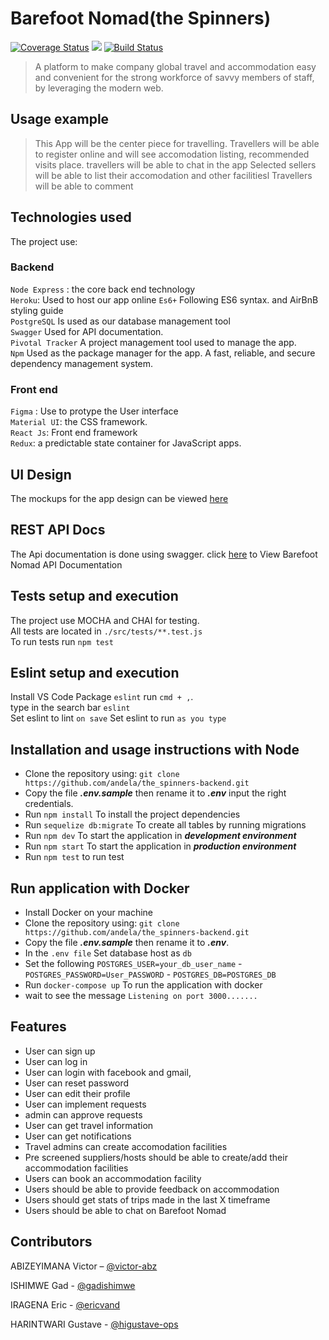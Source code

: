 # Barefoot Nomad(the Spinners)

[![Coverage Status](https://coveralls.io/repos/github/andela/the_spinners-backend/badge.svg?branch=develop)](https://coveralls.io/github/andela/the_spinners-backend?branch=develop)
[![](https://img.shields.io/badge/Hound-CI-yellowgreen)](https://houndci.com)
[![Build Status](https://travis-ci.org/andela/the_spinners-backend.svg?branch=develop)](https://travis-ci.org/andela/the_spinners-backend)

 
 > A platform to make company global travel and accommodation easy and convenient for the 
 strong workforce of savvy members of staff, by leveraging the modern web.

 ## Usage example

>This App will be the center piece for travelling. 
Travellers will be able to register online and will see accomodation listing, recommended visits place.
travellers will be able to chat in the app
Selected sellers will be able to list their accomodation and other facilitiesl
Travellers will be able to comment


## Technologies used

The project use:  
### Backend
 `Node Express` : the core back end technology  
 `Heroku`: Used to host our app online
 `Es6+` Following ES6 syntax. and AirBnB styling guide  
 `PostgreSQL` Is used as our database management tool  
 `Swagger` Used for API documentation.  
 `Pivotal Tracker` A project management tool used to manage the app.  
 `Npm` Used as the package manager for the app. A fast, reliable, and secure dependency management system.  

### Front end
 `Figma` : Use to protype the User interface  
 `Material UI`: the CSS framework.  
 `React Js`: Front end framework  
 `Redux`: a predictable state container for JavaScript apps.
    
## UI Design
The mockups for the app design can be viewed [here](#)

## REST API Docs
The Api documentation is done using swagger. click [here](#) to View Barefoot Nomad API Documentation

## Tests setup and execution
The project use MOCHA and CHAI for testing.  
All tests are located in `./src/tests/**.test.js`  
To run tests run `npm test`

## Eslint setup and execution
Install VS Code Package `eslint`
run `cmd + ,`.  
type in the search bar `eslint`  
Set eslint to lint `on save`
Set eslint to run `as you type`  

## Installation and usage instructions with Node

* Clone the repository using: `git clone https://github.com/andela/the_spinners-backend.git `  
* Copy the file ***.env.sample*** then rename it to ***.env*** input the right credentials.  
* Run `npm install` To install the project dependencies   
* Run `sequelize db:migrate` To create all tables by running migrations  
* Run `npm dev` To start the application in ***development environment***  
* Run `npm start` To start the application in ***production environment***
* Run `npm test` to run test  
 
 ## Run application with Docker
* Install Docker on your machine
* Clone the repository using: `git clone https://github.com/andela/the_spinners-backend.git `  
* Copy the file ***.env.sample*** then rename it to ***.env***.  
* In the `.env file` Set database host as `db`
* Set the following `POSTGRES_USER=your_db_user_name`
      - `POSTGRES_PASSWORD=User_PASSWORD`
      - `POSTGRES_DB=POSTGRES_DB`
* Run `docker-compose up` To run the application with docker   
* wait to see the message `Listening on port 3000.......` 


## Features
* User can sign up
* User can log in
* User can login with facebook and gmail, 
* User can reset password
* User can edit their profile
* User can implement requests
* admin can approve requests
* User can get travel information
* User can get notifications
* Travel admins can create accomodation facilities
* Pre screened suppliers/hosts should be able to create/add their accommodation facilities
* Users can book an accommodation facility
* Users should be able to provide feedback on accommodation
* Users should get stats of trips made in the last X timeframe
* Users should be able to chat on Barefoot Nomad


## Contributors

ABIZEYIMANA Victor – [@victor-abz](https://github.com/victor-abz)

ISHIMWE Gad - [@gadishimwe](https://github.com/gadishimwe)

IRAGENA Eric - [@ericvand](https://github.com/erickvand)

HARINTWARI Gustave - [@higustave-ops](https://github.com/higustave-ops)
